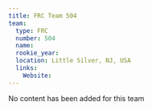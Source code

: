 ```yaml
---
title: FRC Team 504
team:
  type: FRC
  number: 504
  name: 
  rookie_year: 
  location: Little Silver, NJ, USA
  links:
    Website: 
---
```

No content has been added for this team